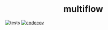 <h1 align="center">multiflow</h1>

![tests](https://github.com/nyoungstudios/multiflow/actions/workflows/python-test.yml/badge.svg)
[![codecov](https://codecov.io/gh/nyoungstudios/multiflow/branch/main/graph/badge.svg?token=9M2UZ4WJ36)](https://codecov.io/gh/nyoungstudios/multiflow)
